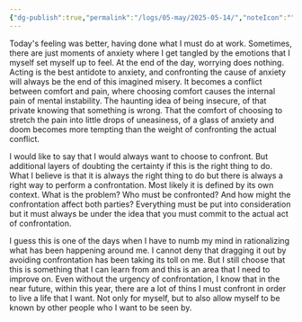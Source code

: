 ```yaml
---
{"dg-publish":true,"permalink":"/logs/05-may/2025-05-14/","noteIcon":"","created":"2025-05-14"}
---
```


Today's feeling was better, having done what I must do at work. Sometimes, there are just moments of anxiety where I get tangled by the emotions that I myself set myself up to feel. At the end of the day, worrying does nothing. Acting is the best antidote to anxiety, and confronting the cause of anxiety will always be the end of this imagined misery. It becomes a conflict between comfort and pain, where choosing comfort causes the internal pain of mental instability. The haunting idea of being insecure, of that private knowing that something is wrong. That the comfort of choosing to stretch the pain into little drops of uneasiness, of a glass of anxiety and doom becomes more tempting than the weight of confronting the actual conflict.

I would like to say that I would always want to choose to confront. But additional layers of doubting the certainty if this is the right thing to do. What I believe is that it is always the right thing to do but there is always a right way to perform a confrontation. Most likely it is defined by its own context. What is the problem? Who must be confronted? And how might the confrontation affect both parties? Everything must be put into consideration but it must always be under the idea that you must commit to the actual act of confrontation.

I guess this is one of the days when I have to numb my mind in rationalizing what has been happening around me. I cannot deny that dragging it out by avoiding confrontation has been taking its toll on me. But I still choose that this is something that I can learn from and this is an area that I need to improve on. Even without the urgency of confrontation, I know that in the near future, within this year, there are a lot of thins I must confront in order to live a life that I want. Not only for myself, but to also allow myself to be known by other people who I want to be seen by.